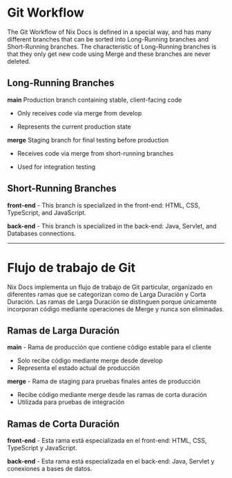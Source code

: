 # Git Workflow

The Git Workflow of Nix Docs is defined in a special way, and has many different branches that can be sorted into Long-Running branches and Short-Running branches. The characteristic of Long-Running branches is that they only get new code using Merge and these branches are never deleted.

## Long-Running Branches

**main** Production branch containing stable, client-facing code

- Only receives code via merge from develop

- Represents the current production state

**merge** Staging branch for final testing before production

- Receives code via merge from short-running branches

- Used for integration testing

## Short-Running Branches

**front-end** - This branch is specialized in the front-end: HTML, CSS, TypeScript, and JavaScript.

**back-end** - This branch is specialized in the back-end: Java, Servlet, and Databases connections.

----------

# Flujo de trabajo de Git

Nix Docs implementa un flujo de trabajo de Git particular, organizado en diferentes ramas que se categorizan como de Larga Duración y Corta Duración. Las ramas de Larga Duración se distinguen porque únicamente incorporan código mediante operaciones de Merge y nunca son eliminadas.

## Ramas de Larga Duración

**main** - Rama de producción que contiene código estable para el cliente

- Solo recibe código mediante merge desde develop
- Representa el estado actual de producción

**merge** - Rama de staging para pruebas finales antes de producción

- Recibe código mediante merge desde las ramas de corta duración
- Utilizada para pruebas de integración

## Ramas de Corta Duración

**front-end** - Esta rama está especializada en el front-end: HTML, CSS, TypeScript y JavaScript.

**back-end** - Esta rama está especializada en el back-end: Java, Servlet y conexiones a bases de datos.


